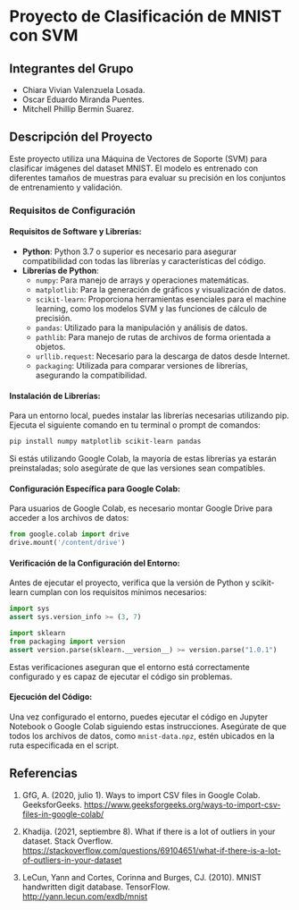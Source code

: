 
# Proyecto de Clasificación de MNIST con SVM

## Integrantes del Grupo
- Chiara Vivian Valenzuela Losada.
- Oscar Eduardo Miranda Puentes.
- Mitchell Phillip Bermin Suarez.

## Descripción del Proyecto
Este proyecto utiliza una Máquina de Vectores de Soporte (SVM) para clasificar imágenes del dataset MNIST. El modelo es entrenado con diferentes tamaños de muestras para evaluar su precisión en los conjuntos de entrenamiento y validación.

### Requisitos de Configuración

#### Requisitos de Software y Librerías:
- **Python**: Python 3.7 o superior es necesario para asegurar compatibilidad con todas las librerías y características del código.
- **Librerías de Python**:
  - `numpy`: Para manejo de arrays y operaciones matemáticas.
  - `matplotlib`: Para la generación de gráficos y visualización de datos.
  - `scikit-learn`: Proporciona herramientas esenciales para el machine learning, como los modelos SVM y las funciones de cálculo de precisión.
  - `pandas`: Utilizado para la manipulación y análisis de datos.
  - `pathlib`: Para manejo de rutas de archivos de forma orientada a objetos.
  - `urllib.request`: Necesario para la descarga de datos desde Internet.
  - `packaging`: Utilizada para comparar versiones de librerías, asegurando la compatibilidad.

#### Instalación de Librerías:
Para un entorno local, puedes instalar las librerías necesarias utilizando pip. Ejecuta el siguiente comando en tu terminal o prompt de comandos:
```bash
pip install numpy matplotlib scikit-learn pandas
```

Si estás utilizando Google Colab, la mayoría de estas librerías ya estarán preinstaladas; solo asegúrate de que las versiones sean compatibles.

#### Configuración Específica para Google Colab:
Para usuarios de Google Colab, es necesario montar Google Drive para acceder a los archivos de datos:
```python
from google.colab import drive
drive.mount('/content/drive')
```

#### Verificación de la Configuración del Entorno:
Antes de ejecutar el proyecto, verifica que la versión de Python y scikit-learn cumplan con los requisitos mínimos necesarios:
```python
import sys
assert sys.version_info >= (3, 7)

import sklearn
from packaging import version
assert version.parse(sklearn.__version__) >= version.parse("1.0.1")
```

Estas verificaciones aseguran que el entorno está correctamente configurado y es capaz de ejecutar el código sin problemas.

#### Ejecución del Código:
Una vez configurado el entorno, puedes ejecutar el código en Jupyter Notebook o Google Colab siguiendo estas instrucciones. Asegúrate de que todos los archivos de datos, como `mnist-data.npz`, estén ubicados en la ruta especificada en el script.

## Referencias
1. GfG, A. (2020, julio 1). Ways to import CSV files in Google Colab. GeeksforGeeks. https://www.geeksforgeeks.org/ways-to-import-csv-files-in-google-colab/

2. Khadija. (2021, septiembre 8). What if there is a lot of outliers in your dataset. Stack Overflow. https://stackoverflow.com/questions/69104651/what-if-there-is-a-lot-of-outliers-in-your-dataset

3. LeCun, Yann and Cortes, Corinna and Burges, CJ. (2010). MNIST handwritten digit database. TensorFlow. http://yann.lecun.com/exdb/mnist
